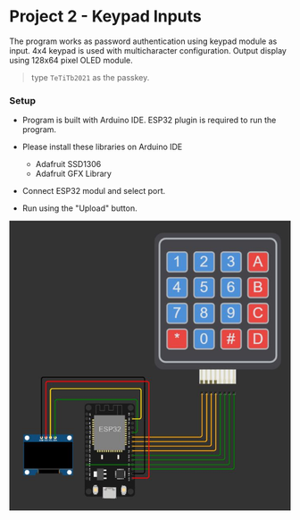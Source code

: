 # Project 2 - Keypad Inputs

The program works as password authentication using keypad module as input. 4x4 keypad is used with multicharacter configuration. Output display using 128x64 pixel OLED module.

> type `TeTiTb2021` as the passkey.

### Setup

-   Program is built with Arduino IDE. ESP32 plugin is required to run the program.
-   Please install these libraries on Arduino IDE

    -   Adafruit SSD1306
    -   Adafruit GFX Library

-   Connect ESP32 modul and select port.
-   Run using the "Upload" button.

<img src='img/config.jpg' title='configuration'/>

